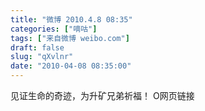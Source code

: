 ```yaml
---
title: "微博 2010.4.8 08:35"
categories: ["嘀咕"]
tags: ["来自微博 weibo.com"]
draft: false
slug: "qXvlnr"
date: "2010-04-08 08:35:00"
---
```


<p>见证生命的奇迹，为升矿兄弟祈福！  O网页链接 ​​​​</p>
